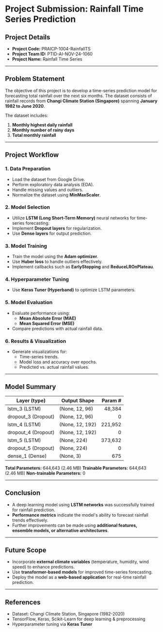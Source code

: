 # **Project Submission: Rainfall Time Series Prediction**

## **Project Details**

- **Project Code:** PRAICP-1004-RainfallTS
- **Project Team ID:** PTID-AI-NOV-24-1060
- **Project Name:** Rainfall Time Series

---

## **Problem Statement**

The objective of this project is to develop a time-series prediction model for forecasting total rainfall over the next six months. The dataset consists of rainfall records from **Changi Climate Station (Singapore)** spanning **January 1982 to June 2020**.

The dataset includes:

1. **Monthly highest daily rainfall**
2. **Monthly number of rainy days**
3. **Total monthly rainfall**

---

## **Project Workflow**

### **1. Data Preparation**

- Load the dataset from Google Drive.
- Perform exploratory data analysis (EDA).
- Handle missing values and outliers.
- Normalize the dataset using **MinMaxScaler**.

### **2. Model Selection**

- Utilize **LSTM (Long Short-Term Memory)** neural networks for time-series forecasting.
- Implement **Dropout layers** for regularization.
- Use **Dense layers** for output prediction.

### **3. Model Training**

- Train the model using the **Adam optimizer**.
- Use **Huber loss** to handle outliers effectively.
- Implement callbacks such as **EarlyStopping** and **ReduceLROnPlateau**.

### **4. Hyperparameter Tuning**

- Use **Keras Tuner (Hyperband)** to optimize LSTM parameters.

### **5. Model Evaluation**

- Evaluate performance using:
  - **Mean Absolute Error (MAE)**
  - **Mean Squared Error (MSE)**
- Compare predictions with actual rainfall data.

### **6. Results & Visualization**

- Generate visualizations for:
  - Time-series trends.
  - Model loss and accuracy over epochs.
  - Predicted vs. actual rainfall values.

---

## **Model Summary**

| Layer (type)        | Output Shape    | Param # |
| ------------------- | --------------- | ------: |
| lstm_3 (LSTM)       | (None, 12, 96)  |  48,384 |
| dropout_3 (Dropout) | (None, 12, 96)  |       0 |
| lstm_4 (LSTM)       | (None, 12, 192) | 221,952 |
| dropout_4 (Dropout) | (None, 12, 192) |       0 |
| lstm_5 (LSTM)       | (None, 224)     | 373,632 |
| dropout_5 (Dropout) | (None, 224)     |       0 |
| dense_1 (Dense)     | (None, 3)       |     675 |

**Total Parameters:** 644,643 (2.46 MB)
**Trainable Parameters:** 644,643 (2.46 MB)
**Non-trainable Parameters:** 0

---

## **Conclusion**

- A deep learning model using **LSTM networks** was successfully trained for rainfall prediction.
- **Performance metrics** indicate the model's ability to forecast rainfall trends effectively.
- Further improvements can be made using **additional features, ensemble models, or alternative architectures**.

---

## **Future Scope**

- Incorporate **external climate variables** (temperature, humidity, wind speed) to enhance predictions.
- Use **transformer-based models** for improved time-series forecasting.
- Deploy the model as a **web-based application** for real-time rainfall prediction.

---

## **References**

- Dataset: Changi Climate Station, Singapore (1982-2020)
- TensorFlow, Keras, Scikit-Learn for deep learning & preprocessing
- Hyperparameter tuning via **Keras Tuner**
